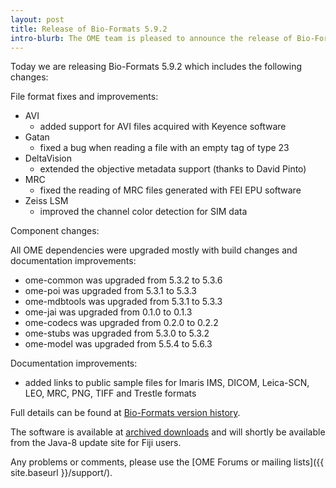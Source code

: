 ```yaml
---
layout: post
title: Release of Bio-Formats 5.9.2
intro-blurb: The OME team is pleased to announce the release of Bio-Formats 5.9.2
---
```


Today we are releasing Bio-Formats 5.9.2 which includes the following changes:

File format fixes and improvements:

* AVI
  * added support for AVI files acquired with Keyence software
* Gatan
  * fixed a bug when reading a file with an empty tag of type 23
* DeltaVision
  * extended the objective metadata support (thanks to David Pinto)
* MRC
  * fixed the reading of MRC files generated with FEI EPU software
* Zeiss LSM
  * improved the channel color detection for SIM data

Component changes:

All OME dependencies were upgraded mostly with build changes and documentation
improvements:

* ome-common was upgraded from 5.3.2 to 5.3.6
* ome-poi was upgraded from 5.3.1 to 5.3.3
* ome-mdbtools was upgraded from 5.3.1 to 5.3.3
* ome-jai was upgraded from 0.1.0 to 0.1.3
* ome-codecs was upgraded from 0.2.0 to 0.2.2
* ome-stubs was upgraded from 5.3.0 to 5.3.2
* ome-model was upgraded from 5.5.4 to 5.6.3

Documentation improvements:

* added links to public sample files for Imaris IMS, DICOM, Leica-SCN, LEO, MRC, PNG, TIFF and Trestle formats

Full details can be found at [Bio-Formats version history](https://docs.openmicroscopy.org/bio-formats/5.9.2/about/whats-new.html).

The software is available at [archived downloads](https://downloads.openmicroscopy.org/bio-formats/5.9.2)
and will shortly be available from the Java-8 update site for Fiji users.

Any problems or comments, please use the [OME Forums or mailing lists]({{ site.baseurl }}/support/).
